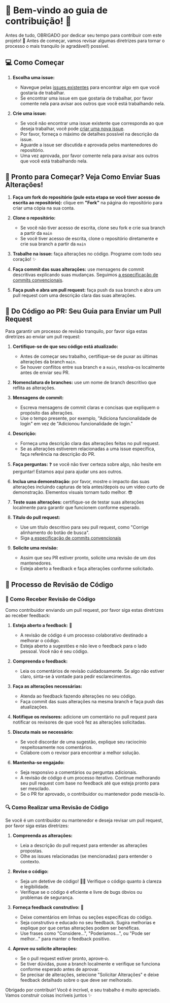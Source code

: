# 🎉 Bem-vindo ao guia de contribuição! 🎉

Antes de tudo, OBRIGADO por dedicar seu tempo para contribuir com este projeto! 🙌 Antes de começar, vamos revisar algumas diretrizes para tornar o processo o mais tranquilo (e agradável!) possível.

## 💻 Como Começar

1. **Escolha uma issue:**
   - Navegue pelas [issues existentes](https://github.com/move-fast-and-break-things/aibyss/issues) para encontrar algo em que você gostaria de trabalhar.
   - Se encontrar uma issue em que gostaria de trabalhar, por favor comente nela para avisar aos outros que você está trabalhando nela.

2. **Crie uma issue:**
   - Se você não encontrar uma issue existente que corresponda ao que deseja trabalhar, você pode [criar uma nova issue](https://github.com/move-fast-and-break-things/aibyss/issues/new).
   - Por favor, forneça o máximo de detalhes possível na descrição da issue.
   - Aguarde a issue ser discutida e aprovada pelos mantenedores do repositório.
   - Uma vez aprovada, por favor comente nela para avisar aos outros que você está trabalhando nela.

## 🚀 Pronto para Começar? Veja Como Enviar Suas Alterações!

1. **Faça um fork do repositório (pule esta etapa se você tiver acesso de escrita ao repositório):** clique em **"Fork"** na página do repositório para criar uma cópia na sua conta.

2. **Clone o repositório:**
   - Se você não tiver acesso de escrita, clone seu fork e crie sua branch a partir da `main`
   - Se você tiver acesso de escrita, clone o repositório diretamente e crie sua branch a partir da `main`

3. **Trabalhe na issue:** faça alterações no código. Programe com todo seu coração! ✨
4. **Faça commit das suas alterações:** use mensagens de commit descritivas explicando suas mudanças. Seguimos [a especificação de commits convencionais](https://www.conventionalcommits.org/en/v1.0.0/).
5. **Faça push e abra um pull request:** faça push da sua branch e abra um pull request com uma descrição clara das suas alterações.

## 🎉 Do Código ao PR: Seu Guia para Enviar um Pull Request

Para garantir um processo de revisão tranquilo, por favor siga estas diretrizes ao enviar um pull request:

1. **Certifique-se de que seu código está atualizado:**
   - Antes de começar seu trabalho, certifique-se de puxar as últimas alterações da branch `main`.
   - Se houver conflitos entre sua branch e a `main`, resolva-os localmente antes de enviar seu PR.

2. **Nomenclatura de branches:** use um nome de branch descritivo que reflita as alterações.

3. **Mensagens de commit:**
   - Escreva mensagens de commit claras e concisas que expliquem o propósito das alterações.
   - Use o tempo presente, por exemplo, "Adiciona funcionalidade de login" em vez de "Adicionou funcionalidade de login."

4. **Descrição:**
   - Forneça uma descrição clara das alterações feitas no pull request.
   - Se as alterações estiverem relacionadas a uma issue específica, faça referência na descrição do PR.

5. **Faça perguntas:** ❓ se você não tiver certeza sobre algo, não hesite em perguntar! Estamos aqui para ajudar uns aos outros.

6. **Inclua uma demonstração:** por favor, mostre o impacto das suas alterações incluindo capturas de tela antes/depois ou um vídeo curto de demonstração. Elementos visuais tornam tudo melhor. 😎

7. **Teste suas alterações:** certifique-se de testar suas alterações localmente para garantir que funcionem conforme esperado.

8. **Título do pull request:**
   - Use um título descritivo para seu pull request, como "Corrige alinhamento do botão de busca".
   - Siga [a especificação de commits convencionais](https://www.conventionalcommits.org/en/v1.0.0/)

9. **Solicite uma revisão:**
   - Assim que seu PR estiver pronto, solicite uma revisão de um dos mantenedores.
   - Esteja aberto a feedback e faça alterações conforme solicitado.

## 🧐 Processo de Revisão de Código

### 💌 Como Receber Revisão de Código

Como contribuidor enviando um pull request, por favor siga estas diretrizes ao receber feedback:

1. **Esteja aberto a feedback:** 🤗
   - A revisão de código é um processo colaborativo destinado a melhorar o código.
   - Esteja aberto a sugestões e não leve o feedback para o lado pessoal. Você não é seu código.

2. **Compreenda o feedback:**
   - Leia os comentários de revisão cuidadosamente. Se algo não estiver claro, sinta-se à vontade para pedir esclarecimentos.

3. **Faça as alterações necessárias:**
   - Atenda ao feedback fazendo alterações no seu código.
   - Faça commit das suas alterações na mesma branch e faça push das atualizações.

4. **Notifique os revisores:** adicione um comentário no pull request para notificar os revisores de que você fez as alterações solicitadas.

5. **Discuta mais se necessário:**
   - Se você discordar de uma sugestão, explique seu raciocínio respeitosamente nos comentários.
   - Colabore com o revisor para encontrar a melhor solução.

6. **Mantenha-se engajado:**
   - Seja responsivo a comentários ou perguntas adicionais.
   - A revisão de código é um processo iterativo. Continue melhorando seu pull request com base no feedback até que esteja pronto para ser mesclado.
   - Se o PR for aprovado, o contribuidor ou mantenedor pode mesclá-lo.

### 🔍 Como Realizar uma Revisão de Código

Se você é um contribuidor ou mantenedor e deseja revisar um pull request, por favor siga estas diretrizes:

1. **Compreenda as alterações:**
   - Leia a descrição do pull request para entender as alterações propostas.
   - Olhe as issues relacionadas (se mencionadas) para entender o contexto.

2. **Revise o código:**
   - Seja um detetive de código! 🕵️‍♂️ Verifique o código quanto à clareza e legibilidade.
   - Verifique se o código é eficiente e livre de bugs óbvios ou problemas de segurança.

3. **Forneça feedback construtivo:** 💬
   - Deixe comentários em linhas ou seções específicas do código.
   - Seja construtivo e educado no seu feedback. Sugira melhorias e explique por que certas alterações podem ser benéficas.
   - Use frases como "Considere...", "Poderíamos...", ou "Pode ser melhor..." para manter o feedback positivo.

4. **Aprove ou solicite alterações:**
   - Se o pull request estiver pronto, aprove-o.
   - Se tiver dúvidas, puxe a branch localmente e verifique se funciona conforme esperado antes de aprovar.
   - Se precisar de alterações, selecione "Solicitar Alterações" e deixe feedback detalhado sobre o que deve ser melhorado.

Obrigado por contribuir! Você é incrível, e seu trabalho é muito apreciado. Vamos construir coisas incríveis juntos ✨